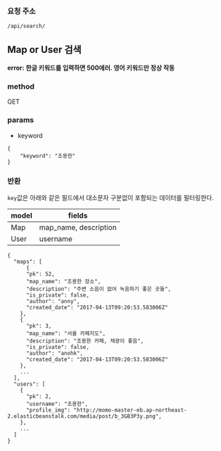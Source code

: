 ### 요청 주소

```
/api/search/
```

## Map or User 검색

**error: 한글 키워드를 입력하면 500에러. 영어 키워드만 정상 작동**

### method

GET

### params
- keyword

```
{
	"keyword": "조용한"
}
```

### 반환
`key`값은 아래와 같은 필드에서 대소문자 구분없이 포함되는 데이터를 필터링한다.

model | fields |
--- | --- |
Map | map_name, description |
User | username |


```
{
  "maps": [
      {
      "pk": 52,
      "map_name": "조용한 장소",
      "description": "주변 소음이 없어 녹음하기 좋은 곳들",
      "is_private": false,
      "author": "anny",
      "created_date": "2017-04-13T09:20:53.583006Z"
    },
    {
      "pk": 3,
      "map_name": "서울 카페지도",
      "description": "조용한 카페, 채광이 좋음",
      "is_private": false,
      "author": "anohk",
      "created_date": "2017-04-13T09:20:53.583006Z"
    },
    ...
  ],
  "users": [
    {
      "pk": 2,
      "username": "조용한",
      "profile_img": "http://momo-master-eb.ap-northeast-2.elasticbeanstalk.com/media/post/b_3GB3P3y.png",
    },
    ...
  ]
}
```
